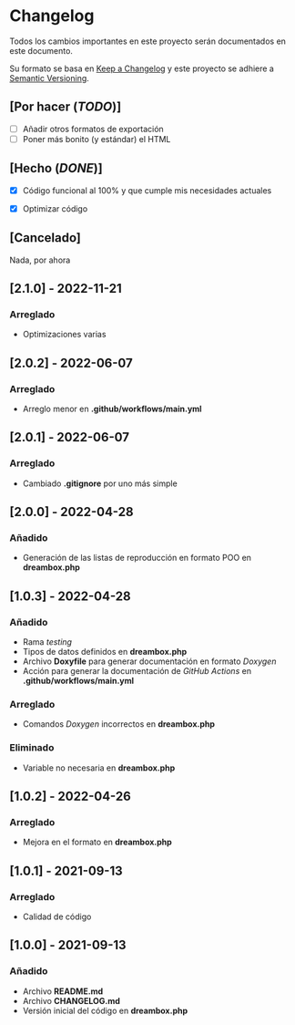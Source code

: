 # Changelog
Todos los cambios importantes en este proyecto serán documentados en este documento.

Su formato se basa en [Keep a Changelog](https://keepachangelog.com/en/1.0.0/) y este proyecto se adhiere a [Semantic Versioning](https://semver.org/spec/v2.0.0.html).

## [Por hacer (*TODO*)]
- [ ] Añadir otros formatos de exportación
- [ ] Poner más bonito (y estándar) el HTML

## [Hecho (*DONE*)]
- [x] Código funcional al 100% y que cumple mis necesidades actuales
- [x] Optimizar código


## [Cancelado]
Nada, por ahora

## [2.1.0] - 2022-11-21
### Arreglado
- Optimizaciones varias

## [2.0.2] - 2022-06-07
### Arreglado
- Arreglo menor en **.github/workflows/main.yml**

## [2.0.1] - 2022-06-07
### Arreglado
- Cambiado **.gitignore** por uno más simple

## [2.0.0] - 2022-04-28
### Añadido
- Generación de las listas de reproducción en formato POO en **dreambox.php**

## [1.0.3] - 2022-04-28
### Añadido
- Rama *testing*
- Tipos de datos definidos en **dreambox.php**
- Archivo **Doxyfile** para generar documentación en formato *Doxygen*
- Acción para generar la documentación de *GitHub Actions* en **.github/workflows/main.yml**

### Arreglado
- Comandos *Doxygen* incorrectos en **dreambox.php**

### Eliminado
- Variable no necesaria en **dreambox.php**

## [1.0.2] - 2022-04-26
### Arreglado
- Mejora en el formato en **dreambox.php**

## [1.0.1] - 2021-09-13
### Arreglado
- Calidad de código

## [1.0.0] - 2021-09-13
### Añadido
- Archivo **README.md**
- Archivo **CHANGELOG.md**
- Versión inicial del código en **dreambox.php**

